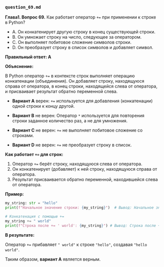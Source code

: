 ### `question_69.md`

**Глава1. Вопрос 69.** Как работает оператор `+=` при применении к строке в Python?

- A. Он конкатенирует другую строку в конец существующей строки.
- B. Он умножает строку на число, следующее за оператором.
- C. Он выполняет побитовое сложение символов строки.
- D. Он преобразует строку в список символов и добавляет символ.

**Правильный ответ: A**

**Объяснение:**

В Python оператор `+=` в контексте строк выполняет операцию конкатенации (объединения). Он добавляет строку, находящуюся справа от оператора, в конец строки, находящейся слева от оператора, и присваивает результат обратно переменной слева.

*   **Вариант A** верен: `+=` используется для добавления (конкатенации) одной строки к концу другой.

*   **Вариант B** не верен: Оператор `*` используется для повторения строки заданное количество раз, а не для умножения.
*   **Вариант C** не верен: `+=` не выполняет побитовое сложение со строками.
*   **Вариант D** не верен: `+=` не преобразует строку в список.

**Как работает `+=` для строк:**

1.  Оператор `+=` берёт строку, находящуюся слева от оператора.
2.  Он конкатенирует (добавляет) к ней строку, находящуюся справа от оператора.
3.  Результат присваивается обратно переменной, находившейся слева от оператора.

**Пример:**

```python
my_string: str = "hello"
print(f"Начальное значение строки: {my_string}")  # Вывод: Начальное значение строки: hello

# Конкатенация с помощью +=
my_string += " world"
print(f"Строка после += ' world': {my_string}") # Вывод: Строка после += ' world': hello world
```
**В результате:**

Оператор `+=` прибавляет `" world"` к строке `"hello"`, создавая `"hello world"`.

Таким образом, **вариант A** является верным.
